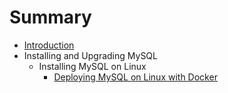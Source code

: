 # Summary

* [Introduction](README.md)
* Installing and Upgrading MySQL
    * Installing MySQL on Linux
        * [Deploying MySQL on Linux with Docker](linux-installation-docker.md)